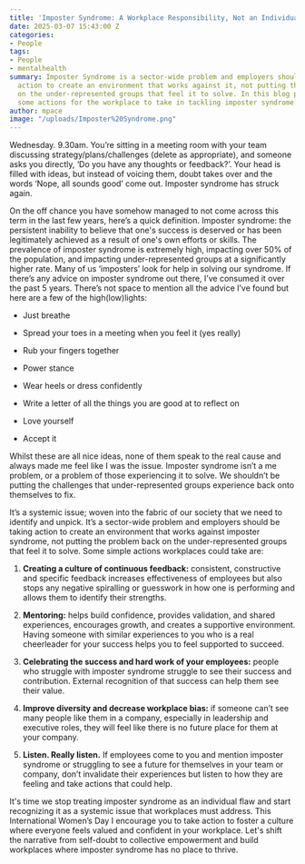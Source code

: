 ```yaml
---
title: 'Imposter Syndrome: A Workplace Responsibility, Not an Individual Burden'
date: 2025-03-07 15:43:00 Z
categories:
- People
tags:
- People
- mentalhealth
summary: Imposter Syndrome is a sector-wide problem and employers should be taking
  action to create an environment that works against it, not putting the problem back
  on the under-represented groups that feel it to solve. In this blog post I suggest
  some actions for the workplace to take in tackling imposter syndrome.
author: mpace
image: "/uploads/Imposter%20Syndrome.png"
---
```


Wednesday. 9.30am. You’re sitting in a meeting room with your team discussing strategy/plans/challenges (delete as appropriate), and someone asks you directly, ‘Do you have any thoughts or feedback?’. Your head is filled with ideas, but instead of voicing them, doubt takes over and the words ‘Nope, all sounds good’ come out. Imposter syndrome has struck again.

On the off chance you have somehow managed to not come across this term in the last few years, here’s a quick definition. Imposter syndrome: the persistent inability to believe that one's success is deserved or has been legitimately achieved as a result of one's own efforts or skills. The prevalence of imposter syndrome is extremely high, impacting over 50% of the population, and impacting under-represented groups at a significantly higher rate.
Many of us ‘imposters’ look for help in solving our syndrome. If there’s any advice on imposter syndrome out there, I’ve consumed it over the past 5 years.  There’s not space to mention all the advice I’ve found but here are a few of the high(low)lights:

* Just breathe

* Spread your toes in a meeting when you feel it (yes really)

* Rub your fingers together

* Power stance

* Wear heels or dress confidently

* Write a letter of all the things you are good at to reflect on

* Love yourself

* Accept it

Whilst these are all nice ideas, none of them speak to the real cause and always made me feel like I was the issue. Imposter syndrome isn’t a me problem, or a problem of those experiencing it to solve. We shouldn’t be putting the challenges that under-represented groups experience back onto themselves to fix.

It’s a systemic issue; woven into the fabric of our society that we need to identify and unpick. It’s a sector-wide problem and employers should be taking action to create an environment that works against imposter syndrome, not putting the problem back on the under-represented groups that feel it to solve. Some simple actions workplaces could take are:

1. **Creating a culture of continuous feedback:** consistent, constructive and specific feedback increases effectiveness of employees but also stops any negative spiralling or guesswork in how one is performing and allows them to identify their strengths.

2. **Mentoring:** helps build confidence, provides validation, and shared experiences, encourages growth, and creates a supportive environment. Having someone with similar experiences to you who is a real cheerleader for your success helps you to feel supported to succeed.

3. **Celebrating the success and hard work of your employees:** people who struggle with imposter syndrome struggle to see their success and contribution. External recognition of that success can help them see their value.

4. **Improve diversity and decrease workplace bias:** if someone can’t see many people like them in a company, especially in leadership and executive roles, they will feel like there is no future place for them at your company.

5. **Listen. Really listen.** If employees come to you and mention imposter syndrome or struggling to see a future for themselves in your team or company, don’t invalidate their experiences but listen to how they are feeling and take actions that could help.

It's time we stop treating imposter syndrome as an individual flaw and start recognizing it as a systemic issue that workplaces must address. This International Women’s Day I encourage you to take action to foster a culture where everyone feels valued and confident in your workplace. Let's shift the narrative from self-doubt to collective empowerment and build workplaces where imposter syndrome has no place to thrive.